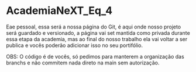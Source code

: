 # AcademiaNeXT_Eq_4
Eae pessoal, essa será a nossa página do Git, é aqui onde nosso projeto será guardado e versionado, a página vai set mantida como privada durante essa etapa da academia, mas ao final do nosso trabalho ela vai voltar a ser publica e vocês poderão adicionar isso no seu portifólio.

OBS: O código é de vocês, só pedimos para manterem a organização das branchs e não commitem nada direto na main sem autorização.
